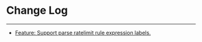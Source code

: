 # Change Log
---

- [Feature: Support parse ratelimit rule expression labels.](https://github.com/Tencent/spring-cloud-tencent/pull/182)
